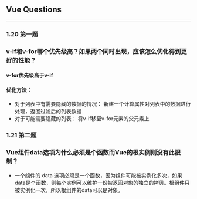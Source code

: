 ## Vue Questions
---
### 1.20 第一题
### v-if和v-for哪个优先级高？如果两个同时出现，应该怎么优化得到更好的性能？
  
#### v-for优先级高于v-if  

#### 优化方法： 
- 对于列表中有需要隐藏的数据的情况： 新建一个计算属性对列表中的数据进行处理，返回过滤后的列表数据
- 对于可能需要隐藏的列表： 将v-if移至v-for元素的父元素上

### 1.21 第二题
### Vue组件data选项为什么必须是个函数而Vue的根实例则没有此限制？
- 一个组件的 data 选项必须是一个函数，因为组件可能被实例化多次，如果data是个函数，则每个实例可以维护一份被返回对象的独立的拷贝。根组件只被实例化一次，所以根组件的data可以是对象。
